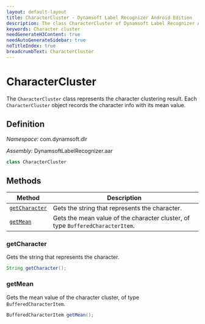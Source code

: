 ```yaml
---
layout: default-layout
title: CharacterCluster - Dynamsoft Label Recognizer Android Edition
description: The class CharacterCluster of Dynamsoft Label Recognizer Android edition represents the clustered characters.
keywords: Character cluster
needGenerateH3Content: true
needAutoGenerateSidebar: true
noTitleIndex: true
breadcrumbText: CharacterCluster
---
```


# CharacterCluster

The `CharacterCluster` class represents the character clustering result. Each `CharacterCluster` object records the character info with its mean value.

## Definition

*Namespace:* com.dynamsoft.dlr

*Assembly:* DynamsoftLabelRecognizer.aar

```java
class CharacterCluster
```

## Methods

| Method | Description |
| ------ | ----------- |
| [`getCharacter`](#getcharacter) | Gets the string that represents the character. |
| [`getMean`](#getmean) | Gets the mean value of the character cluster, of type `BufferedCharacterItem`. |

### getCharacter

Gets the string that represents the character.

```java
String getCharacter();
```

### getMean

Gets the mean value of the character cluster, of type `BufferedCharacterItem`.

```java
BufferedCharacterItem getMean();
```
